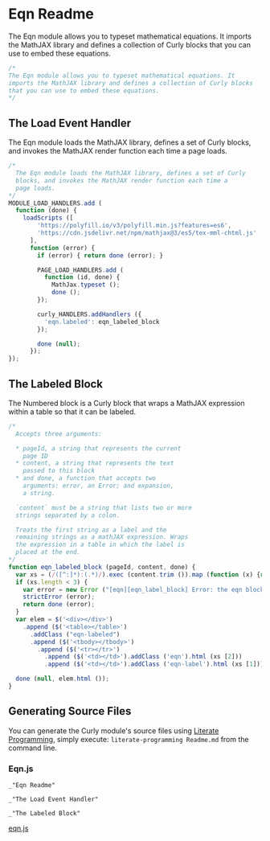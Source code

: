Eqn Readme
==========

The Eqn module allows you to typeset mathematical equations. It imports the MathJAX library and defines a collection of Curly blocks that you can use to embed these equations.

```javascript
/*
The Eqn module allows you to typeset mathematical equations. It
imports the MathJAX library and defines a collection of Curly blocks
that you can use to embed these equations.
*/
```

The Load Event Handler
----------------------

The Eqn module loads the MathJAX library, defines a set of Curly blocks, and invokes the MathJAX render function each time a page loads.

```javascript
/*
  The Eqn module loads the MathJAX library, defines a set of Curly
  blocks, and invokes the MathJAX render function each time a
  page loads.
*/
MODULE_LOAD_HANDLERS.add (
  function (done) {
    loadScripts ([
        'https://polyfill.io/v3/polyfill.min.js?features=es6',
        'https://cdn.jsdelivr.net/npm/mathjax@3/es5/tex-mml-chtml.js'
      ],
      function (error) {
        if (error) { return done (error); }

        PAGE_LOAD_HANDLERS.add (
          function (id, done) {
            MathJax.typeset ();
            done ();
        });

        curly_HANDLERS.addHandlers ({
          'eqn.labeled': eqn_labeled_block
        });

        done (null);
      });
});
```

The Labeled Block
-----------------

The Numbered block is a Curly block that wraps a MathJAX expression within a table so that it can be labeled.

```javascript
/*
  Accepts three arguments:

  * pageId, a string that represents the current
    page ID
  * content, a string that represents the text
    passed to this block
  * and done, a function that accepts two
    arguments: error, an Error; and expansion,
    a string.

  `content` must be a string that lists two or more
  strings separated by a colon.

  Treats the first string as a label and the
  remaining strings as a mathJAX expression. Wraps
  the expression in a table in which the label is
  placed at the end.
*/
function eqn_labeled_block (pageId, content, done) {
  var xs = (/([^:]*):(.*)/).exec (content.trim ()).map (function (x) {return x.trim (); });
  if (xs.length < 3) {
    var error = new Error ("[eqn][eqn_label_block] Error: the eqn block expects two or more arguments.");
    strictError (error);
    return done (error);
  }
  var elem = $('<div></div>')
    .append ($('<table></table>')
      .addClass ("eqn-labeled")
      .append ($('<tbody></tbody>')
        .append ($('<tr></tr>')
          .append ($('<td></td>').addClass ('eqn').html (xs [2]))
          .append ($('<td></td>').addClass ('eqn-label').html (xs [1])))));

  done (null, elem.html ());
}
```

Generating Source Files
-----------------------

You can generate the Curly module's source files using [Literate Programming](https://github.com/jostylr/literate-programming), simply execute:
`literate-programming Readme.md`
from the command line.

### Eqn.js
```
_"Eqn Readme"

_"The Load Event Handler"

_"The Labeled Block"
```
[eqn.js](#Eqn.js "save:")

